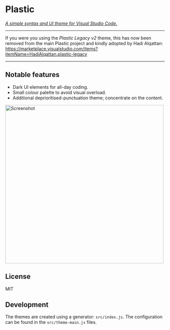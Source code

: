 # Plastic

_[A simple syntax and UI theme for Visual Studio Code.](https://plastic.wstone.uk/)_

---

If you were you using the _Plastic Legacy v2_ theme, this has now been removed
from the main Plastic project and kindly adopted by Hadi Alqattan:
https://marketplace.visualstudio.com/items?itemName=HadiAlqattan.plastic-legacy

---

## Notable features

- Dark UI elements for all-day coding.
- Small colour palette to avoid visual overload.
- Additional deprioritised-punctuation theme; concentrate on the content.

<a href="https://raw.githubusercontent.com/will-stone/plastic/main/screenshot.png" target="_blank"><img src="https://raw.githubusercontent.com/will-stone/plastic/main/screenshot.png" width="500" alt="Screenshot"></a>

## License

MIT

## Development

The themes are created using a generator: `src/index.js`. The configuration can
be found in the `src/theme-main.js` files.
